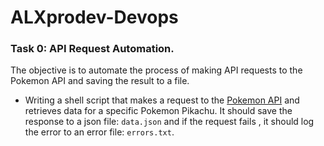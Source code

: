 # ALXprodev-Devops

### Task 0: API Request Automation.

The objective is to automate the process of making API requests to the Pokemon API and saving the result to a file.

* Writing a shell script that makes a request to the [Pokemon API](https://pokeapi.co/api/v2/pokemon/) and retrieves data for a specific Pokemon Pikachu. It should save the response to a json  file: `data.json` and if the request fails , it should log the error to an error file: `errors.txt`.

 